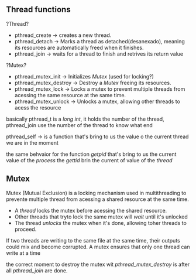 ## Thread functions

?Thread?
- pthread_create -> creates a new thread.
- pthread_detach -> Marks a thread as detached(desanexado), meaning its resources are automatically freed when it finishes.
- pthread_join -> waits for a thread to finish and retrives its return value

?Mutex?
- pthread_mutex_init -> Initializes _Mutex_ (used for locking?)
- pthread_mutex_destroy -> Destroy a _Mutex_ freeing its resources.
- pthread_mutex_lock -> Locks a mutex to prevent multiple threads from acessing the same resource at the same time.
- pthread_mutex_unlock -> Unlocks a mutex, allowing other threads to acess the resource

basically pthread_t is a _long int_, it holds the number of the thread, pthread_join use the number of the thread to know what end

pthread_self -> is a function that's bring to us the value o the current thread we are in the moment

the same behvaior for the function _getpid_ that's bring to us the current value of the *process* the _gettid_ brin the current of value of the *thread*


## Mutex
Mutex (Mutual Exclusion) is a locking mechanism used in multithreading to prevente multiple thread from acessing a shared resource at the same time.

- A _thread_ locks the mutex before acessing the shared resource.
- Other threads that tryto lock the same mutex will _wait_ until it's unlocked
- The thread _unlocks_ the mutex when it's done, allowing toher threads to proceed.

If two threads are writing to the same file at the same time, their outputs could mix and become corrupted. A mutex ensures that only one thread can write at a time

the correct moment to destroy the mutex wit _pthread_mutex_destroy_ is after
all _pthread_join_ are done.